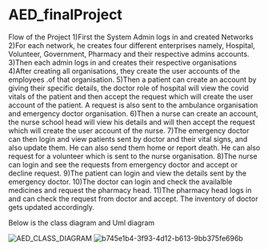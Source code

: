 # AED_finalProject
Flow of the Project
1)First the System Admin logs in and created Networks
2)For each network, he creates four different enterprises namely, Hospital, Volunteer, Government, Pharmacy and their respective admins accounts.
3)Then each admin logs in and creates their respective organisations
4)After creating all organisations, they create the user accounts of the employees .of that organisation.
5)Then a patient can create an account by giving their specific details, the doctor role of hospital will view the covid vitals of the patient and then accept the request which will create the user account of the patient. A request is also sent to the ambulance organisation and emergency doctor organisation.
6)Then a nurse can create an account, the nurse school head will view his details and will then accept the request which will create the user account of the nurse.
7)The emergency doctor can then login and view patients sent by doctor and their vital signs, and also update them. He can also send them home or  report death. He can also request for a volunteer which is sent to the nurse organisation.
8)The nurse can login and see the requests from emergency doctor and accept or decline request.
9)The patient can login and view the details sent by the emergency doctor.
10)The doctor can login and check the availalble medicines and request the pharmacy head.
11)The pharmacy head logs in and can check the request from doctor and accept. The inventory of doctor gets updated accordingly.

Below is the class diagram and Uml diagram

![AED_CLASS_DIAGRAM](https://user-images.githubusercontent.com/113070186/206962251-f10624ef-71d7-4d21-ba10-b57f0358de3b.png)
![b745e1b4-3f93-4d12-b613-9bb375fe696b](https://user-images.githubusercontent.com/113070186/206962361-fccd8cdb-c8c8-4e2e-a8df-b05d6c6c2eb3.JPG)
